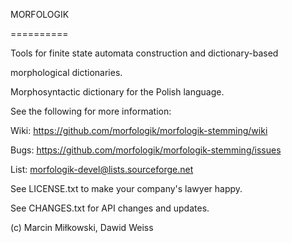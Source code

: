 MORFOLOGIK
==========

Tools for finite state automata construction and dictionary-based 
morphological dictionaries.

Morphosyntactic dictionary for the Polish language.

See the following for more information:
  Wiki: https://github.com/morfologik/morfologik-stemming/wiki
  Bugs: https://github.com/morfologik/morfologik-stemming/issues
  List: morfologik-devel@lists.sourceforge.net

See LICENSE.txt to make your company's lawyer happy.

See CHANGES.txt for API changes and updates.

(c) Marcin Miłkowski, Dawid Weiss
